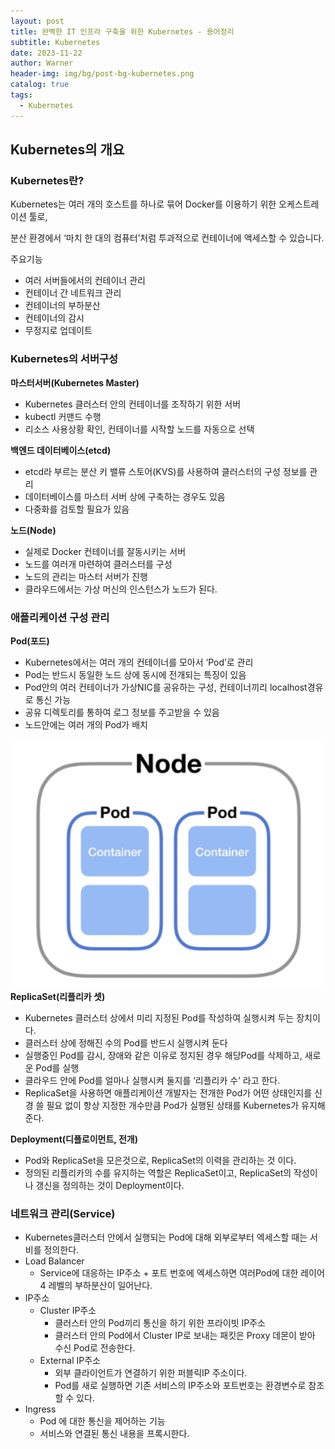 ```yaml
---
layout: post
title: 완벽한 IT 인프라 구축을 위한 Kubernetes - 용어정리
subtitle: Kubernetes
date: 2023-11-22
author: Warner
header-img: img/bg/post-bg-kubernetes.png
catalog: true
tags:
  - Kubernetes
---
```


## Kubernetes의 개요

### Kubernetes란?

Kubernetes는 여러 개의 호스트를 하나로 묶어 Docker를 이용하기 위한 오케스트레이션 툴로,

분산 환경에서 ‘마치 한 대의 컴퓨터’처럼 투과적으로 컨테이너에 액세스할 수 있습니다.

주요기능

- 여러 서버들에서의 컨테이너 관리
- 컨테이너 간 네트워크 관리
- 컨테이너의 부하분산
- 컨테이너의 감시
- 무정지로 업데이트

### Kubernetes의 서버구성

**마스터서버(Kubernetes Master)**

- Kubernetes 클러스터 안의 컨테이너를 조작하기 위한 서버
- kubectl 커맨드 수행
- 리소스 사용상황 확인, 컨테이너를 시작할 노드를 자동으로 선택

**백엔드 데이터베이스(etcd)**

- etcd라 부르는 분산 키 밸류 스토어(KVS)를 사용하여 클러스터의 구성 정보를 관리
- 데이터베이스를 마스터 서버 상에 구축하는 경우도 있음
- 다중화를 검토할 필요가 있음

**노드(Node)**

- 실제로 Docker 컨테이너를 잘동시키는 서버
- 노드를 여러개 마련하여 클러스터를 구성
- 노드의 관리는 마스터 서버가 진행
- 클라우드에서는 가상 머신의 인스턴스가 노드가 된다.

### 애플리케이션 구성 관리

**Pod(포드)**

- Kubernetes에서는 여러 개의 컨테이너를 모아서 ‘Pod’로 관리
- Pod는 반드시 동일한 노드 상에 동시에 전개되는 특징이 있음
- Pod안의 여러 컨테이너가 가상NIC를 공유하는 구성, 컨테이너끼리 localhost경유로 통신 가능
- 공유 디렉토리를 통하여 로그 정보를 주고받을 수 있음
- 노드안에는 여러 개의 Pod가 배치

![pod.png](/img/post/2023/2023-11-22/pod.png)
**ReplicaSet(리플리카 셋)**

- Kubernetes 클러스터 상에서 미리 지정된 Pod를 작성하여 실행시켜 두는 장치이다.
- 클러스터 상에 정해진 수의 Pod를 반드시 실행시켜 둔다
- 실행중인 Pod를 감시, 장애와 같은 이유로 정지된 경우 해당Pod를 삭제하고, 새로운 Pod를 실행
- 클라우드 안에 Pod를 얼마나 실행시켜 둘지를 ‘리플리카 수’ 라고 한다.
- ReplicaSet을 사용하면 애플리케이션 개발자는 전개한 Pod가 어떤 상태인지를 신경 쓸 필요 없이 항상 지정한 개수만큼 Pod가 실행된 상태를 Kubernetes가 유지해 준다.

**Deployment(디플로이먼트, 전개)**

- Pod와 ReplicaSet을 모은것으로, ReplicaSet의 이력을 관리하는 것 이다.
- 정의된 리플리카의 수를 유지하는 역할은 ReplicaSet이고, ReplicaSet의 작성이나 갱신을 정의하는 것이 Deployment이다.

### 네트워크 관리(Service)

- Kubernetes클러스터 안에서 실행되는 Pod에 대해 외부로부터 엑세스할 때는 서비를 정의한다.
- Load Balancer
    - Service에 대응하는 IP주소 + 포트 번호에 엑세스하면 여러Pod에 대한 레이어 4 레벨의 부하분산이 일어난다.
- IP주소
    - Cluster IP주소
        - 클러스터 안의 Pod끼리 통신을 하기 위한 프라이빗 IP주소
        - 클러스터 안의 Pod에서 Cluster IP로 보내는 패킷은 Proxy 데몬이 받아 수신 Pod로 전송한다.
    - External IP주소
        - 외부 클라이언트가 연결하기 위한 퍼블릭IP 주소이다.
        - Pod를 새로 실행하면 기존 서비스의 IP주소와 포트번호는 환경변수로 참조할 수 있다.
- Ingress
    - Pod 에 대한 통신을 제어하는 기능
    - 서비스와 연결된 통신 내용을 프록시한다.